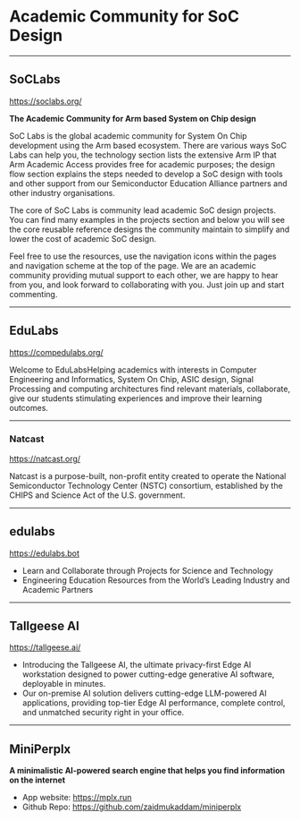 # Academic Community for SoC Design

---
## SoCLabs
https://soclabs.org/

**The Academic Community for Arm based System on Chip design**

SoC Labs is the global academic community for System On Chip development using the Arm based ecosystem. There are various ways SoC Labs can help you, the technology section lists the extensive Arm IP that Arm Academic Access provides free for academic purposes; the design flow section explains the steps needed to develop a SoC design with tools and other support from our Semiconductor Education Alliance partners and other industry organisations.

The core of SoC Labs is community lead academic SoC design projects. You can find many examples in the projects section and below you will see the core reusable reference designs the community maintain to simplify and lower the cost of academic SoC design.

Feel free to use the resources, use the navigation icons within the pages and navigation scheme at the top of the page. We are an academic community providing mutual support to each other, we are happy to hear from you, and look forward to collaborating with you. Just join up and start commenting.

---
## EduLabs

https://compedulabs.org/

Welcome to EduLabsHelping academics with interests in Computer Engineering and Informatics, System On Chip, ASIC design, Signal Processing and computing architectures find relevant materials, collaborate, give our students stimulating experiences and improve their learning outcomes.


---
### Natcast
https://natcast.org/

Natcast is a purpose-built, non-profit entity created to operate the National Semiconductor Technology Center (NSTC) consortium, established by the CHIPS and Science Act of the U.S. government.

---
## edulabs
https://edulabs.bot

* Learn and Collaborate through Projects for Science and Technology
* Engineering Education Resources from the World’s Leading Industry and Academic Partners

---
## Tallgeese AI
https://tallgeese.ai/

* Introducing the Tallgeese AI, the ultimate privacy-first Edge AI workstation designed to power cutting-edge generative AI software, deployable in minutes.
* Our on-premise AI solution delivers cutting-edge LLM-powered AI applications, providing top-tier Edge AI performance, complete control, and unmatched security right in your office.

---
## MiniPerplx
**A minimalistic AI-powered search engine that helps you find information on the internet**

* App website: https://mplx.run
* Github Repo: https://github.com/zaidmukaddam/miniperplx

 
